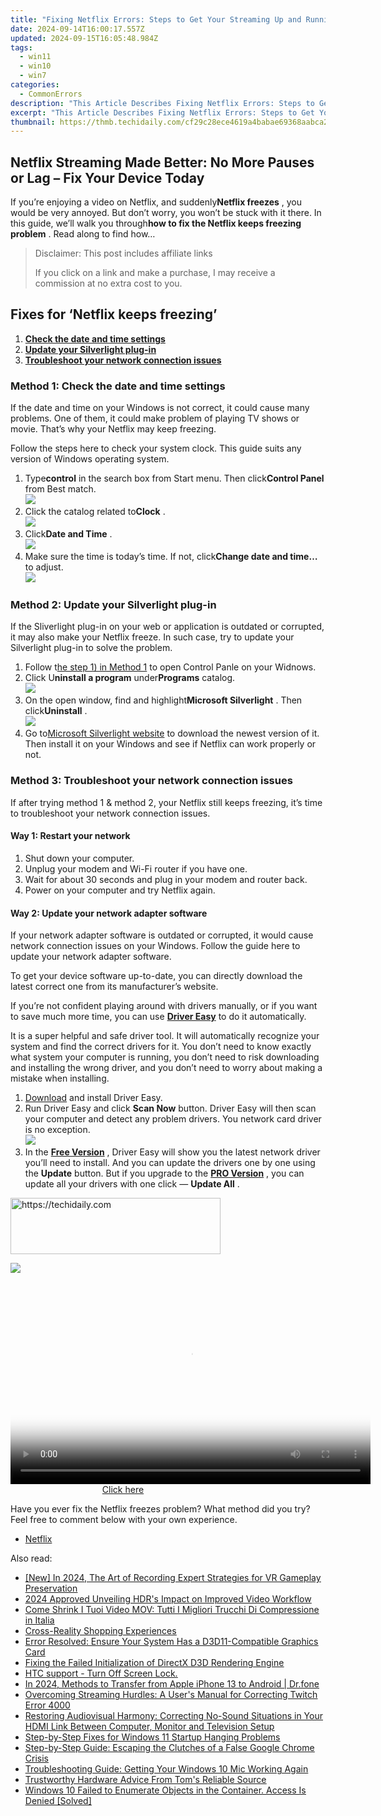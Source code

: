 ```yaml
---
title: "Fixing Netflix Errors: Steps to Get Your Streaming Up and Running Again"
date: 2024-09-14T16:00:17.557Z
updated: 2024-09-15T16:05:48.984Z
tags:
  - win11
  - win10
  - win7
categories:
  - CommonErrors
description: "This Article Describes Fixing Netflix Errors: Steps to Get Your Streaming Up and Running Again"
excerpt: "This Article Describes Fixing Netflix Errors: Steps to Get Your Streaming Up and Running Again"
thumbnail: https://thmb.techidaily.com/cf29c28ece4619a4babae69368aabca262cca3e6476270a9e9bd6f5a744eb780.jpg
---
```


## Netflix Streaming Made Better: No More Pauses or Lag – Fix Your Device Today

If you’re enjoying a video on Netflix, and suddenly**Netflix freezes** , you would be very annoyed. But don’t worry, you won’t be stuck with it there. In this guide, we’ll walk you through**how to fix the Netflix keeps freezing problem** . Read along to find how…

>  Disclaimer: This post includes affiliate links
>
>  If you click on a link and make a purchase, I may receive a commission at no extra cost to you.
>

## Fixes for ‘Netflix keeps freezing’

1. **[Check the date and time settings](https://tools.techidaily.com/drivereasy/download/)**
2. **[Update your Silverlight plug-in](https://tools.techidaily.com/drivereasy/download/)**
3. **[Troubleshoot your network connection issues](https://tools.techidaily.com/drivereasy/download/)**

### Method 1: Check the date and time settings

 If the date and time on your Windows is not correct, it could cause many problems. One of them, it could make problem of playing TV shows or movie. That’s why your Netflix may keep freezing.

 Follow the steps here to check your system clock. This guide suits any version of Windows operating system.

1. Type**control** in the search box from Start menu. Then click**Control Panel** from Best match.  
![](https://images.drivereasy.com/wp-content/uploads/2017/08/img_599507f8a5a26.png)
2. Click the catalog related to**Clock** .  
![](https://images.drivereasy.com/wp-content/uploads/2017/08/img_5995088be56d0.jpg)
3. Click**Date and Time** .  
![](https://images.drivereasy.com/wp-content/uploads/2017/08/img_599509013ba90.png)
4. Make sure the time is today’s time. If not, click**Change date and time…** to adjust.  
![](https://images.drivereasy.com/wp-content/uploads/2017/08/img_5995094a66f04.png)

### Method 2: Update your Silverlight plug-in

 If the Sliverlight plug-in on your web or application is outdated or corrupted, it may also make your Netflix freeze. In such case, try to update your Silverlight plug-in to solve the problem.

1. Follow t[he step 1) in Method 1](https://tools.techidaily.com/drivereasy/download/) to open Control Panle on your Widnows.
2. Click U**ninstall a program** under**Programs** catalog.  
![](https://images.drivereasy.com/wp-content/uploads/2017/08/img_59951c00e60fa.jpg)
3. On the open window, find and highlight**Microsoft Silverlight** . Then click**Uninstall** .  
![](https://images.drivereasy.com/wp-content/uploads/2017/08/img_59951c53ae8cd.jpg)
4. Go to[Microsoft Silverlight website](https://www.microsoft.com/silverlight/) to download the newest version of it. Then install it on your Windows and see if Netflix can work properly or not.

### Method 3: Troubleshoot your network connection issues

 If after trying method 1 & method 2, your Netflix still keeps freezing, it’s time to troubleshoot your network connection issues.

#### Way 1: Restart your network

1. Shut down your computer.
2. Unplug your modem and Wi-Fi router if you have one.
3. Wait for about 30 seconds and plug in your modem and router back.
4. Power on your computer and try Netflix again.

#### Way 2: Update your network adapter software

 If your network adapter software is outdated or corrupted, it would cause network connection issues on your Windows. Follow the guide here to update your network adapter software.

 To get your device software up-to-date, you can directly download the latest correct one from its manufacturer’s website.

If  you’re not confident playing around with drivers manually,  or if you want to save much more time, you can use **[Driver Easy](https://tools.techidaily.com/drivereasy/download/)**  to do it automatically.

 It is a super helpful and safe driver tool.  It will automatically recognize your system and find the correct drivers for it. You don’t need to know exactly what system your computer is running, you don’t need to risk downloading and installing the wrong driver, and you don’t need to worry about making a mistake when installing.

1. [Download](https://tools.techidaily.com/drivereasy/download/)   and install Driver Easy.
2. Run Driver Easy and click **Scan Now** button. Driver Easy will then scan your computer and detect any problem drivers. You network card driver is no exception.  
![](https://images.drivereasy.com/wp-content/uploads/2017/08/img_5992731451721.jpg)
3. In the **[Free Version](https://tools.techidaily.com/drivereasy/download/)**  , Driver Easy will show you the latest network driver you’ll need to install. And you can update the drivers one by one using the   **Update** button.  But if you upgrade to the **[PRO Version](https://tools.techidaily.com/drivereasy/download/)** , you can update all your drivers with one click — **Update All** .  

<!-- affiliate ads begin -->
<a href="https://aligracehair.sjv.io/c/5597632/2135402/19272" target="_top" id="2135402">
  <img src="//a.impactradius-go.com/display-ad/19272-2135402" border="0" alt="https://techidaily.com" width="336" height="90"/>
</a>
<img height="0" width="0" src="https://aligracehair.sjv.io/i/5597632/2135402/19272" style="position:absolute;visibility:hidden;" border="0" />
<!-- affiliate ads end -->

![](https://images.drivereasy.com/wp-content/uploads/2017/08/img_59953d8d6ce34.jpg)

<!-- affiliate ads begin -->
<span id="1160850">
					<video width="576" height="324" style="cursor:pointer"
           poster="//a.impactradius-go.com/display-clicktoplayimage/1160850.png"
           onclick="if(!this.playClicked){this.play();this.setAttribute('controls',true);this.playClicked=true;}">
	   <source src="//a.impactradius-go.com/display-ad/14559-1160850">
	   <img src="//a.impactradius-go.com/display-clicktoplayimage/1160850.png" style="border: none; height: 100%; width: 100%; object-fit: contain">
	</video>
	<div style="width:360px;text-align:center"><a href="javascript:window.open(decodeURIComponent('https%3A%2F%2Fpropmoneyinc.pxf.io%2Fc%2F5597632%2F1160850%2F14559'), '_blank');void(0);">Click here</a></div>
</span>
<img height="0" width="0" src="https://imp.pxf.io/i/5597632/1160850/14559" style="position:absolute;visibility:hidden;" border="0" />
<!-- affiliate ads end -->

 Have you ever fix the Netflix freezes problem? What method did you try? Feel free to comment below with your own experience.

* [Netflix](https://tools.techidaily.com/drivereasy/download/)

<ins class="adsbygoogle"
     style="display:block"
     data-ad-format="autorelaxed"
     data-ad-client="ca-pub-7571918770474297"
     data-ad-slot="1223367746"></ins>

<ins class="adsbygoogle"
     style="display:block"
     data-ad-client="ca-pub-7571918770474297"
     data-ad-slot="8358498916"
     data-ad-format="auto"
     data-full-width-responsive="true"></ins>

<span class="atpl-alsoreadstyle">Also read:</span>
<div><ul>
<li><a href="https://remote-screen-capture.techidaily.com/new-in-2024-the-art-of-recording-expert-strategies-for-vr-gameplay-preservation/"><u>[New] In 2024, The Art of Recording Expert Strategies for VR Gameplay Preservation</u></a></li>
<li><a href="https://some-skills.techidaily.com/2024-approved-unveiling-hdrs-impact-on-improved-video-workflow/"><u>2024 Approved Unveiling HDR's Impact on Improved Video Workflow</u></a></li>
<li><a href="https://discover-amazing.techidaily.com/come-shrink-i-tuoi-video-mov-tutti-i-migliori-trucchi-di-compressione-in-italia/"><u>Come Shrink I Tuoi Video MOV: Tutti I Migliori Trucchi Di Compressione in Italia</u></a></li>
<li><a href="https://extra-information.techidaily.com/cross-reality-shopping-experiences/"><u>Cross-Reality Shopping Experiences</u></a></li>
<li><a href="https://common-error.techidaily.com/error-resolved-ensure-your-system-has-a-d3d11-compatible-graphics-card/"><u>Error Resolved: Ensure Your System Has a D3D11-Compatible Graphics Card</u></a></li>
<li><a href="https://common-error.techidaily.com/fixing-the-failed-initialization-of-directx-d3d-rendering-engine/"><u>Fixing the Failed Initialization of DirectX D3D Rendering Engine</u></a></li>
<li><a href="https://review-topics.techidaily.com/htc-support-turn-off-screen-lock-by-drfone-android-unlock-android-unlock/"><u>HTC support - Turn Off Screen Lock.</u></a></li>
<li><a href="https://iphone-transfer.techidaily.com/in-2024-methods-to-transfer-from-apple-iphone-13-to-android-drfone-by-drfone-transfer-from-ios/"><u>In 2024, Methods to Transfer from Apple iPhone 13 to Android | Dr.fone</u></a></li>
<li><a href="https://common-error.techidaily.com/overcoming-streaming-hurdles-a-users-manual-for-correcting-twitch-error-4000/"><u>Overcoming Streaming Hurdles: A User's Manual for Correcting Twitch Error 4000</u></a></li>
<li><a href="https://sound-issues.techidaily.com/restoring-audiovisual-harmony-correcting-no-sound-situations-in-your-hdmi-link-between-computer-monitor-and-television-setup/"><u>Restoring Audiovisual Harmony: Correcting No-Sound Situations in Your HDMI Link Between Computer, Monitor and Television Setup</u></a></li>
<li><a href="https://common-error.techidaily.com/step-by-step-fixes-for-windows-11-startup-hanging-problems/"><u>Step-by-Step Fixes for Windows 11 Startup Hanging Problems</u></a></li>
<li><a href="https://common-error.techidaily.com/step-by-step-guide-escaping-the-clutches-of-a-false-google-chrome-crisis/"><u>Step-by-Step Guide: Escaping the Clutches of a False Google Chrome Crisis</u></a></li>
<li><a href="https://common-error.techidaily.com/troubleshooting-guide-getting-your-windows-10-mic-working-again/"><u>Troubleshooting Guide: Getting Your Windows 10 Mic Working Again</u></a></li>
<li><a href="https://hardware-help.techidaily.com/trustworthy-hardware-advice-from-toms-reliable-source/"><u>Trustworthy Hardware Advice From Tom's Reliable Source</u></a></li>
<li><a href="https://common-error.techidaily.com/windows-10-failed-to-enumerate-objects-in-the-container-access-is-denied-solved/"><u>Windows 10 Failed to Enumerate Objects in the Container. Access Is Denied [Solved]</u></a></li>
</ul></div>


